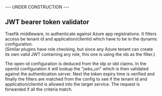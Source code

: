 --- UNDER CONSTRUCTION ---

## JWT bearer token validator
Traefik middleware, to authenticate against Azure app registrations.
It filters access be tenant id and application/clientid which have to be in the dynamic configuration.  
(Similar plugins have role checking, but since any Azure tenant can create its own valid JWT containing any role, this one is using the ids as the filter.)

The open-id configuration is deduced from the idp or idd claims. In the openId configuration it will lookup the "jwks_uri" which is then validated against the authentication server.
Next the token expiry time is verified and finally the filters are matched from the config to see if the tenant id and application/clientid is allowed into the target service.
The request is forwarded if all the criteria match.

